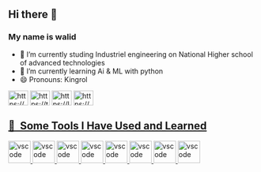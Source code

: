 
## Hi there 👋
### My name is walid 
- 🔭 I’m currently studing  Industriel engineering on National Higher school of advanced technologies
- 🌱 I’m currently learning Ai & ML with python
- 😄 Pronouns: Kingrol
<p>
  <a href="https://instagram.com/https://www.instagram.com/walid.s.lh/" target="blank"><img align="center" src="https://raw.githubusercontent.com/rahuldkjain/github-profile-readme-generator/master/src/images/icons/Social/instagram.svg" alt="https://www.instagram.com/walid.s.lh/" height="30" width="40" /></a>
<a href="https://twitter.com/https://twitter.com/last_marvel" target="blank"><img align="center" src="https://raw.githubusercontent.com/rahuldkjain/github-profile-readme-generator/master/src/images/icons/Social/twitter.svg" alt="https://twitter.com/last_marvel" height="30" width="40" /></a>
<a href="https://linkedin.com/in/https://linkedin.com/in/walid-salah-681b64224" target="blank"><img align="center" src="https://raw.githubusercontent.com/rahuldkjain/github-profile-readme-generator/master/src/images/icons/Social/linked-in-alt.svg" alt="https://linkedin.com/in/walid-salah-681b64224" height="30" width="40" /></a>
<a href="https://fb.com/https://www.facebook.com/walid.salah.33886" target="blank"><img align="center" src="https://raw.githubusercontent.com/rahuldkjain/github-profile-readme-generator/master/src/images/icons/Social/facebook.svg" alt="https://www.facebook.com/walid.salah.33886" height="30" width="40" />
</p>


<h2> 🚀 &nbsp;Some Tools I Have Used and Learned</h2>
<p align="left">
  <img src="https://cdn.jsdelivr.net/gh/devicons/devicon@latest/icons/html5/html5-original.svg" alt="vscode" width="45" height="45" />
  <img src="https://cdn.jsdelivr.net/gh/devicons/devicon@latest/icons/css3/css3-original.svg" alt="vscode" width="45" height="45" />
  <img src="https://cdn.jsdelivr.net/gh/devicons/devicon@latest/icons/javascript/javascript-original.svg" alt="vscode" width="45" height="45" />
  <img src="https://cdn.jsdelivr.net/gh/devicons/devicon@latest/icons/figma/figma-original.svg" alt="vscode" width="45" height="45" />
<img src="https://cdn.jsdelivr.net/gh/devicons/devicon@latest/icons/python/python-original.svg" alt="vscode" width="45" height="45" />  
<img src="https://cdn.jsdelivr.net/gh/devicons/devicon@latest/icons/django/django-plain-wordmark.svg" alt="vscode" width="45" height="45" />
<img src="https://cdn.jsdelivr.net/gh/devicons/devicon@latest/icons/visualbasic/visualbasic-original.svg" alt="vscode" width="45" height="45" />
<img src="https://cdn.jsdelivr.net/gh/devicons/devicon/icons/vscode/vscode-original.svg" alt="vscode" width="45" height="45"/>





                                                        

</p>



  
</a>
